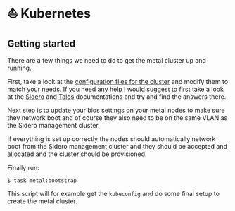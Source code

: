 # ⛵ Kubernetes

## Getting started
There are a few things we need to do to get the metal cluster up and running.

First, take a look at the [configuration files for the cluster](../kubernetes/management/sidero-system) and modify them to match your needs. If you need any help I would suggest to first take a look at the [Sidero](https://sidero.dev/docs) and [Talos](https://talos.dev/docs) documentations and try and find the answers there.

Next step is to update your bios settings on your metal nodes to make sure they network boot and of course they also need to be on the same VLAN as the Sidero management cluster.

If everything is set up correctly the nodes should automatically network boot from the Sidero management cluster and they should be accepted and allocated and the cluster should be provisioned.

Finally run:

```shell
$ task metal:bootstrap
```

This script will for example get the `kubeconfig` and do some final setup to create the metal cluster.
